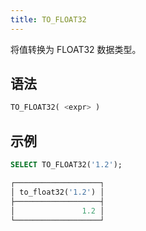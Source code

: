 ```yaml
---
title: TO_FLOAT32
---
```


将值转换为 FLOAT32 数据类型。

## 语法

```sql
TO_FLOAT32( <expr> )
```

## 示例

```sql
SELECT TO_FLOAT32('1.2');

┌───────────────────┐
│ to_float32('1.2') │
├───────────────────┤
│               1.2 │
└───────────────────┘
```